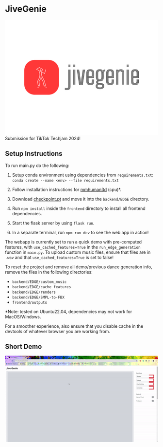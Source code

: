 # JiveGenie
![](https://github.com/hxn150/JiveGenie/blob/main/banner.png)
Submission for TikTok Techjam 2024!

## Setup Instructions

To run main.py do the following:

1. Setup conda environment using dependencies from `requirements.txt`:
   `conda create --name <env> --file requirements.txt`

2. Follow installation instructions for [mmhuman3d](https://mmhuman3d.readthedocs.io/en/latest/install.html#) (cpu)*.

3. Download [checkpoint.pt](https://drive.google.com/file/d/1BAR712cVEqB8GR37fcEihRV_xOC-fZrZ/view?usp=share_link) and move it into the `backend/EDGE` directory.

4. Run `npm install` inside the `frontend` directory to install all frontend dependencies.

5. Start the flask server by using `flask run`.

6. In a separate terminal, run `npm run dev` to see the web app in action!

The webapp is currently set to run a quick demo with pre-computed features, with `use_cached_features=True` in the `run_edge_generation` function in `main.py`. To upload custom music files, ensure that files are in `.wav` and that `use_cached_features=True` is set to false! 

To reset the project and remove all demo/previous dance generation info, remove the files in the following directories:

- `backend/EDGE/custom_music`
- `backend/EDGE/cache_features`
- `backend/EDGE/renders`
- `backend/EDGE/SMPL-to-FBX`
- `frontend/outputs`

\*Note: tested on Ubuntu22.04, dependencies may not work for MacOS/Windows. 

For a smoother experience, also ensure that you disable cache in the devtools of whatever browser you are working from.

## Short Demo

![](https://github.com/hxn150/JiveGenie/blob/main/app_demo.gif)

